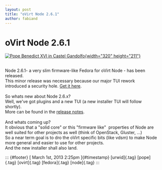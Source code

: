 ```yaml
---
layout: post
title: "oVirt Node 2.6.1"
author: fabiand
---
```



oVirt Node 2.6.1
================

[![Pope Benedict XVI in Castel
Gandolfo](http://farm9.staticflickr.com/8242/8517171998_dd0614e34f_n.jpg){width="320"
height="211"}](http://www.flickr.com/photos/catholicism/8517171998/ "Pope Benedict XVI  in Castel Gandolfo von Catholic Church (England and Wales) bei Flickr")

\
Node 2.6.1- a very slim firmware-like Fedora for oVirt Node - has been
released.\
This minor release was necessary because our major TUI rework introduced
a security hole. [Get it
here](http://www.ovirt.org/Node#Current_Release).\
\
So whats new about Node 2.6.x?\
Well, we've got plugins and a new TUI (a new installer TUI will follow
shortly).\
More can be found in the [release
notes](http://www.ovirt.org/Node_Release_Notes).\
\
And whats coming up?\
It obvious that a "solid core" or this "firmware like\"  properties of
Node are well suited for other projects as well (think of OpenStack,
Gluster, ...)\
So a near term goal is to dro the oVirt specific bits (like vdsm) to
make Node more general and easier to use for other projects.\
And the new installer shall also land.

::: {#footer}
[ March 1st, 2013 2:25pm ]{#timestamp} [urwid]{.tag} [pope]{.tag}
[ovirt]{.tag} [fedora]{.tag} [node]{.tag}
:::
